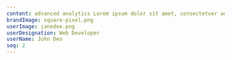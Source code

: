 ```yaml
---
content: advanced analytics Lorem ipsum dolor sit amet, consectetuer adipiscing sed diam nonummy nibh euismod.
brandImage: square-pixel.png
userImage: janedoe.png
userDesignation: Web Developer
userName: John Deo
seq: 2
---
```

